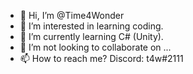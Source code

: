 - 👋 Hi, I’m @Time4Wonder
- 👀 I’m interested in learning coding.
- 🌱 I’m currently learning C# (Unity).
- 💞️ I’m not looking to collaborate on ...
- 📫 How to reach me? Discord: t4w#2111

<!---
Time4Wonder/Time4Wonder is a ✨ special ✨ repository because its `README.md` (this file) appears on your GitHub profile.
You can click the Preview link to take a look at your changes.
--->
